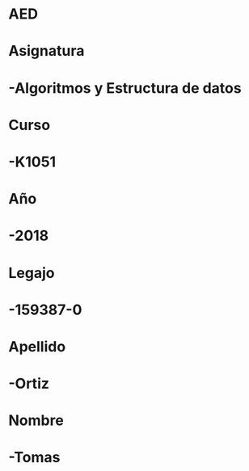 # AED



# Asignatura
#	-Algoritmos y Estructura de datos

# Curso
#	-K1051

# Año
#	-2018

# Legajo
#	-159387-0

# Apellido
#	-Ortiz


# Nombre
#	-Tomas

